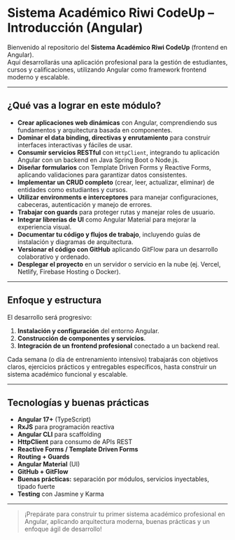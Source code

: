 # Sistema Académico Riwi CodeUp – Introducción (Angular)

Bienvenido al repositorio del **Sistema Académico Riwi CodeUp** (frontend en Angular).  
Aquí desarrollarás una aplicación profesional para la gestión de estudiantes, cursos y calificaciones, utilizando Angular como framework frontend moderno y escalable.

---

## ¿Qué vas a lograr en este módulo?

- **Crear aplicaciones web dinámicas** con Angular, comprendiendo sus fundamentos y arquitectura basada en componentes.
- **Dominar el data binding, directivas y enrutamiento** para construir interfaces interactivas y fáciles de usar.
- **Consumir servicios RESTful** con `HttpClient`, integrando tu aplicación Angular con un backend en Java Spring Boot o Node.js.
- **Diseñar formularios** con Template Driven Forms y Reactive Forms, aplicando validaciones para garantizar datos consistentes.
- **Implementar un CRUD completo** (crear, leer, actualizar, eliminar) de entidades como estudiantes y cursos.
- **Utilizar environments e interceptores** para manejar configuraciones, cabeceras, autenticación y manejo de errores.
- **Trabajar con guards** para proteger rutas y manejar roles de usuario.
- **Integrar librerías de UI** como Angular Material para mejorar la experiencia visual.
- **Documentar tu código y flujos de trabajo**, incluyendo guías de instalación y diagramas de arquitectura.
- **Versionar el código con GitHub** aplicando GitFlow para un desarrollo colaborativo y ordenado.
- **Desplegar el proyecto** en un servidor o servicio en la nube (ej. Vercel, Netlify, Firebase Hosting o Docker).

---

## Enfoque y estructura

El desarrollo será progresivo:

1. **Instalación y configuración** del entorno Angular.
2. **Construcción de componentes y servicios**.
3. **Integración de un frontend profesional** conectado a un backend real.

Cada semana (o día de entrenamiento intensivo) trabajarás con objetivos claros, ejercicios prácticos y entregables específicos, hasta construir un sistema académico funcional y escalable.

---

## Tecnologías y buenas prácticas

- **Angular 17+** (TypeScript)
- **RxJS** para programación reactiva
- **Angular CLI** para scaffolding
- **HttpClient** para consumo de APIs REST
- **Reactive Forms / Template Driven Forms**
- **Routing + Guards**
- **Angular Material** (UI)
- **GitHub + GitFlow**
- **Buenas prácticas:** separación por módulos, servicios inyectables, tipado fuerte
- **Testing** con Jasmine y Karma

---

> ¡Prepárate para construir tu primer sistema académico profesional en Angular, aplicando arquitectura moderna, buenas prácticas y un enfoque ágil de desarrollo!